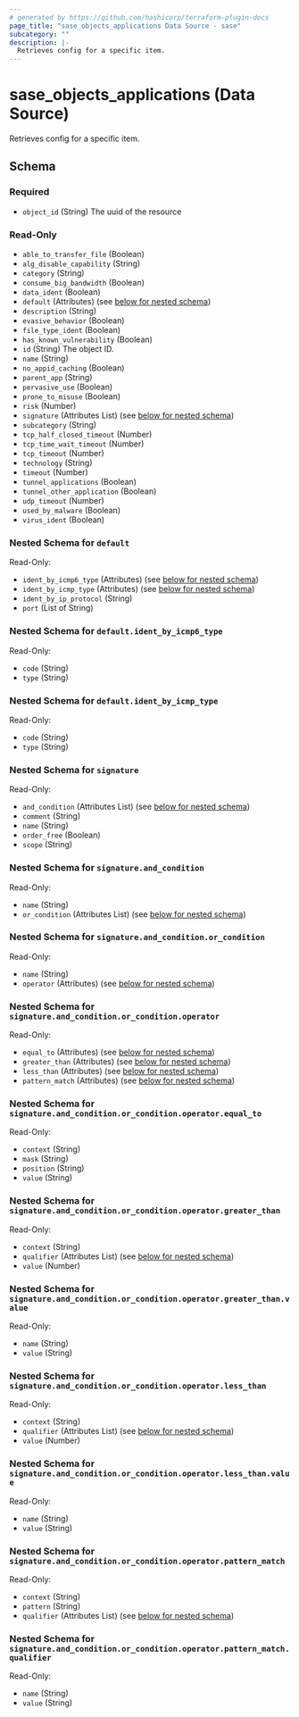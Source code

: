 ```yaml
---
# generated by https://github.com/hashicorp/terraform-plugin-docs
page_title: "sase_objects_applications Data Source - sase"
subcategory: ""
description: |-
  Retrieves config for a specific item.
---
```


# sase_objects_applications (Data Source)

Retrieves config for a specific item.



<!-- schema generated by tfplugindocs -->
## Schema

### Required

- `object_id` (String) The uuid of the resource

### Read-Only

- `able_to_transfer_file` (Boolean)
- `alg_disable_capability` (String)
- `category` (String)
- `consume_big_bandwidth` (Boolean)
- `data_ident` (Boolean)
- `default` (Attributes) (see [below for nested schema](#nestedatt--default))
- `description` (String)
- `evasive_behavior` (Boolean)
- `file_type_ident` (Boolean)
- `has_known_vulnerability` (Boolean)
- `id` (String) The object ID.
- `name` (String)
- `no_appid_caching` (Boolean)
- `parent_app` (String)
- `pervasive_use` (Boolean)
- `prone_to_misuse` (Boolean)
- `risk` (Number)
- `signature` (Attributes List) (see [below for nested schema](#nestedatt--signature))
- `subcategory` (String)
- `tcp_half_closed_timeout` (Number)
- `tcp_time_wait_timeout` (Number)
- `tcp_timeout` (Number)
- `technology` (String)
- `timeout` (Number)
- `tunnel_applications` (Boolean)
- `tunnel_other_application` (Boolean)
- `udp_timeout` (Number)
- `used_by_malware` (Boolean)
- `virus_ident` (Boolean)

<a id="nestedatt--default"></a>
### Nested Schema for `default`

Read-Only:

- `ident_by_icmp6_type` (Attributes) (see [below for nested schema](#nestedatt--default--ident_by_icmp6_type))
- `ident_by_icmp_type` (Attributes) (see [below for nested schema](#nestedatt--default--ident_by_icmp_type))
- `ident_by_ip_protocol` (String)
- `port` (List of String)

<a id="nestedatt--default--ident_by_icmp6_type"></a>
### Nested Schema for `default.ident_by_icmp6_type`

Read-Only:

- `code` (String)
- `type` (String)


<a id="nestedatt--default--ident_by_icmp_type"></a>
### Nested Schema for `default.ident_by_icmp_type`

Read-Only:

- `code` (String)
- `type` (String)



<a id="nestedatt--signature"></a>
### Nested Schema for `signature`

Read-Only:

- `and_condition` (Attributes List) (see [below for nested schema](#nestedatt--signature--and_condition))
- `comment` (String)
- `name` (String)
- `order_free` (Boolean)
- `scope` (String)

<a id="nestedatt--signature--and_condition"></a>
### Nested Schema for `signature.and_condition`

Read-Only:

- `name` (String)
- `or_condition` (Attributes List) (see [below for nested schema](#nestedatt--signature--and_condition--or_condition))

<a id="nestedatt--signature--and_condition--or_condition"></a>
### Nested Schema for `signature.and_condition.or_condition`

Read-Only:

- `name` (String)
- `operator` (Attributes) (see [below for nested schema](#nestedatt--signature--and_condition--or_condition--operator))

<a id="nestedatt--signature--and_condition--or_condition--operator"></a>
### Nested Schema for `signature.and_condition.or_condition.operator`

Read-Only:

- `equal_to` (Attributes) (see [below for nested schema](#nestedatt--signature--and_condition--or_condition--operator--equal_to))
- `greater_than` (Attributes) (see [below for nested schema](#nestedatt--signature--and_condition--or_condition--operator--greater_than))
- `less_than` (Attributes) (see [below for nested schema](#nestedatt--signature--and_condition--or_condition--operator--less_than))
- `pattern_match` (Attributes) (see [below for nested schema](#nestedatt--signature--and_condition--or_condition--operator--pattern_match))

<a id="nestedatt--signature--and_condition--or_condition--operator--equal_to"></a>
### Nested Schema for `signature.and_condition.or_condition.operator.equal_to`

Read-Only:

- `context` (String)
- `mask` (String)
- `position` (String)
- `value` (String)


<a id="nestedatt--signature--and_condition--or_condition--operator--greater_than"></a>
### Nested Schema for `signature.and_condition.or_condition.operator.greater_than`

Read-Only:

- `context` (String)
- `qualifier` (Attributes List) (see [below for nested schema](#nestedatt--signature--and_condition--or_condition--operator--greater_than--qualifier))
- `value` (Number)

<a id="nestedatt--signature--and_condition--or_condition--operator--greater_than--qualifier"></a>
### Nested Schema for `signature.and_condition.or_condition.operator.greater_than.value`

Read-Only:

- `name` (String)
- `value` (String)



<a id="nestedatt--signature--and_condition--or_condition--operator--less_than"></a>
### Nested Schema for `signature.and_condition.or_condition.operator.less_than`

Read-Only:

- `context` (String)
- `qualifier` (Attributes List) (see [below for nested schema](#nestedatt--signature--and_condition--or_condition--operator--less_than--qualifier))
- `value` (Number)

<a id="nestedatt--signature--and_condition--or_condition--operator--less_than--qualifier"></a>
### Nested Schema for `signature.and_condition.or_condition.operator.less_than.value`

Read-Only:

- `name` (String)
- `value` (String)



<a id="nestedatt--signature--and_condition--or_condition--operator--pattern_match"></a>
### Nested Schema for `signature.and_condition.or_condition.operator.pattern_match`

Read-Only:

- `context` (String)
- `pattern` (String)
- `qualifier` (Attributes List) (see [below for nested schema](#nestedatt--signature--and_condition--or_condition--operator--pattern_match--qualifier))

<a id="nestedatt--signature--and_condition--or_condition--operator--pattern_match--qualifier"></a>
### Nested Schema for `signature.and_condition.or_condition.operator.pattern_match.qualifier`

Read-Only:

- `name` (String)
- `value` (String)


